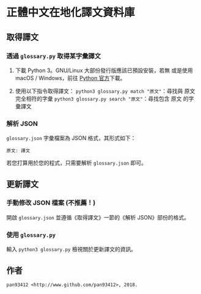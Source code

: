 # 正體中文在地化譯文資料庫
## 取得譯文
### 透過 `glossary.py` 取得某字彙譯文
1. 下載 Python 3。GNU/Linux 大部份發行版應該已預設安裝，若無
   或是使用 macOS / Windows，前往 [Python 
官方](http://www.python.org)下載。

2. 使用以下指令取得譯文：
   `python3 glossary.py match "原文"`：尋找與 原文 完全相符的字彙
   `python3 glossary.py search "原文"`：尋找包含 原文 的字彙譯文

### 解析 JSON
`glossary.json` 字彙檔案為 JSON 格式，其形式如下：

```
原文: 譯文
```

若您打算用於您的程式，只需要解析 `glossary.json` 即可。

## 更新譯文
### 手動修改 JSON 檔案 (不推薦！)
開啟 `glossary.json` 並遵循《取得譯文》一節的《解析 JSON》部份的格式。

### 使用 `glossary.py`
輸入 `python3 glossary.py` 檢視關於更新譯文的資訊。

## 作者
```
pan93412 <http://www.github.com/pan93412>, 2018.
```
